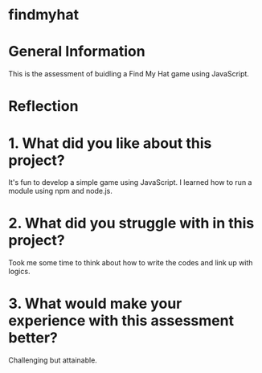 # findmyhat

# General Information
This is the assessment of buidling a Find My Hat game using JavaScript.

# Reflection
# 1. What did you like about this project?
It's fun to develop a simple game using JavaScript. I learned how to run a module using npm and node.js.

# 2. What did you struggle with in this project?
Took me some time to think about how to write the codes and link up with logics.

# 3. What would make your experience with this assessment better?
Challenging but attainable.
